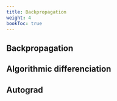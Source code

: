 ```yaml
---
title: Backpropagation
weight: 4
bookToc: true
---
```


## Backpropagation

## Algorithmic differenciation

## Autograd
